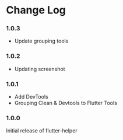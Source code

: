 # Change Log

### 1.0.3
- Update grouping tools

### 1.0.2
- Updating screenshot

### 1.0.1
- Add DevTools
- Grouping Clean & Devtools to Flutter Tools

### 1.0.0

Initial release of flutter-helper